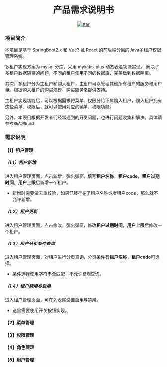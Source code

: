 <h1 align="center">产品需求说明书</h1>
<p align="center">
	<a href='https://gitee.com/guzi499/universal-practice-repository/stargazers'>
        <img src='https://gitee.com/guzi499/universal-practice-repository/badge/star.svg?theme=dark' alt='star'/>
    </a>
</p>

### 项目简介

本项目是基于 SpringBoot2.x 和 Vue3 或 React 的前后端分离的Java多租户权限管理系统。

多租户实现方案为 mysql 分库，采用 mybatis-plus 动态表名功能实现。
解决了多租户数据隔离的问题，不同的租户使用不同的数据库，完美做到数据隔离。

其次，多租户分为主租户和购入租户，主租户可以管理其他所有租户的服务和用户量。根据购入租户的购买规模、购买服务来提供支持。

主租户实现功能后，可以根据需求将菜单、权限分给下属购入租户，购入租户拥有这些菜单、权限后，就可以使用对应的菜单、权限功能。

另外，本项目根据开发者们经常遇到的开发问题，也进行问题收集和解决。具体请参考`README.md`

### 需求说明

#### 【1】租户管理
##### （1.1）租户新增
进入租户管理页面，点击新增，弹出弹窗，填写**租户名称**，**租户code**，**租户过期时间**，**用户上限**后新增一个租户。
- 新增时需要做去重校验，如果已经存在了租户名称或者租户code，那么就不允许新增。
##### （1.2）租户更新
进入租户管理页面，点击修改，弹出弹窗，修改**租户过期时间**，**用户上限**后修改一个租户。
##### （1.3）租户分页条件查询
进入租户管理页面，对租户进行分页查询，分页条件有**租户名称**，**租户code**可选择。
- 条件选择使用字符串全匹配，不允许模糊查询。
##### （1.4）租户禁用与启用
进入租户管理页面，可在列表尾设置启用与禁用。
- 这里需要使用开关按钮实现。


#### 【2】菜单管理

#### 【3】权限管理

#### 【4】角色管理

#### 【5】用户管理
